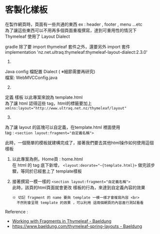# 客製化樣板

在製作網頁時，頁面有一些共通的東西 ex : header , footer , menu ...etc <br>
為了讓這些東西可以不用再多個頁面重複撰寫，達到可重用性的情況下 <br>
Thymeleaf 使用了  Layout Dialect <br>

gradle 除了要 import thymeleaf 套件之外，還要另外 import 套件 <br>
implementation 'nz.net.ultraq.thymeleaf:thymeleaf-layout-dialect:2.3.0' <br>

1. <br>
Java config 檔配置 Dialect ( ※細節需要再研究) <br>
檔案: WebMVCConfig.java

2. <br>
定義 樣板 以此專案來說為 template.html <br>
為了讓 html 認得這些 tag，html的標籤要加上 <br>
`xmlns:layout="http://www.ultraq.net.nz/thymeleaf/layout" `<br>

3. <br>
為了讓 layout 的區塊可以自定義，在template.html 裡面使用 <br> 
tag : `<section layout:fragment="自定義名稱">`

此時，一個簡單的模板就建構完成了，接著我們要去其他html操作如何使用這個樣板

1. 以此專案為例，Home頁 : home.html <br>
     在 html 的 tag 底下新增， `<layout:deorate="~{template.html}>`
     做完該步驟，等同於已經套上了 template樣板
   
2. 接著撰寫一模一樣的 `<section layout:fragment="自定義名稱">` <br>
      此時，該頁的html頁面就會更改 樣板的行為，來達到自定義內容的效果
      
       ※ 切記 fragment 的 name 要與 template 一模一樣才會複寫內容 <br>
         不然則會呈現 template 的效果 ，可以利用 這兩個網頁的內容進行測試看看


Reference : <br>
 - [Working with Fragments in Thymeleaf - Baeldung](https://www.baeldung.com/spring-thymeleaf-fragments)
 - [https://www.baeldung.com/thymeleaf-spring-layouts - Baeldung](https://www.baeldung.com/thymeleaf-spring-layouts)
